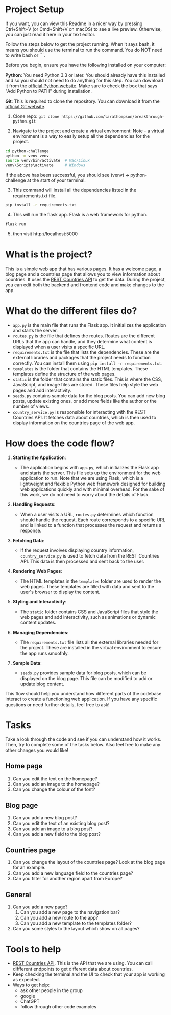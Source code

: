 # Project Setup

If you want, you can view this Readme in a nicer way by pressing Ctrl+Shift+V (or Cmd+Shift+V on macOS) to see a live preview. Otherwise, you can just read it here in your text editor.

Follow the steps below to get the project running. When it says bash, it means you should use the terminal to run the command. You do NOT need to write bash or ```.

Before you begin, ensure you have the following installed on your computer:

**Python**: You need Python 3.3 or later. You should already have this installed and so you should not need to do anything for this step. You can download it from the [official Python website](https://www.python.org/downloads/). Make sure to check the box that says "Add Python to PATH" during installation.

**Git**: This is required to clone the repository. You can download it from the [official Git website](https://git-scm.com/downloads).

1. Clone repo:
   `git clone https://github.com/larathompson/breakthrough-python.git`

2. Navigate to the project and create a virtual environment:
   Note - a virtual environment is a way to easily setup all the dependencies for the project.

```bash
cd python-challenge
python -m venv venv
source venv/bin/activate  # Mac/Linux
venv\Scripts\activate     # Windows
```

If the above has been successful, you should see (venv) ➜ python-challenge at the start of your terminal.

3.  This command will install all the dependencies listed in the requirements.txt file.

```bash
pip install -r requirements.txt
```

4. This will run the flask app. Flask is a web framework for python.

```bash
flask run
```

5. then visit http://localhost:5000

# What is the project?

This is a simple web app that has various pages. It has a welcome page, a blog page and a countries page that allows you to view information about countries. It uses the [REST Countries API](https://restcountries.com/) to get the data. During the project, you can edit both the backend and frontend code and make changes to the app.

# What do the different files do?

- `app.py` is the main file that runs the Flask app. It initializes the application and starts the server.
- `routes.py` is the file that defines the routes. Routes are the different URLs that the app can handle, and they determine what content is displayed when a user visits a specific URL.
- `requirements.txt` is the file that lists the dependencies. These are the external libraries and packages that the project needs to function correctly. You can install them using `pip install -r requirements.txt`.
- `templates` is the folder that contains the HTML templates. These templates define the structure of the web pages.
- `static` is the folder that contains the static files. This is where the CSS, JavaScript, and image files are stored. These files help style the web pages and add interactivity.
- `seeds.py` contains sample data for the blog posts. You can add new blog posts, update existing ones, or add more fields like the author or the number of views.
- `country_service.py` is responsible for interacting with the REST Countries API. It fetches data about countries, which is then used to display information on the countries page of the web app.

# How does the code flow?

1. **Starting the Application**:

   - The application begins with `app.py`, which initializes the Flask app and starts the server. This file sets up the environment for the web application to run. Note that we are using Flask, which is a lightweight and flexible Python web framework designed for building web applications quickly and with minimal overhead. For the sake of this work, we do not need to worry about the details of Flask.

2. **Handling Requests**:

   - When a user visits a URL, `routes.py` determines which function should handle the request. Each route corresponds to a specific URL and is linked to a function that processes the request and returns a response.

3. **Fetching Data**:

   - If the request involves displaying country information, `country_service.py` is used to fetch data from the REST Countries API. This data is then processed and sent back to the user.

4. **Rendering Web Pages**:

   - The HTML templates in the `templates` folder are used to render the web pages. These templates are filled with data and sent to the user's browser to display the content.

5. **Styling and Interactivity**:

   - The `static` folder contains CSS and JavaScript files that style the web pages and add interactivity, such as animations or dynamic content updates.

6. **Managing Dependencies**:

   - The `requirements.txt` file lists all the external libraries needed for the project. These are installed in the virtual environment to ensure the app runs smoothly.

7. **Sample Data**:
   - `seeds.py` provides sample data for blog posts, which can be displayed on the blog page. This file can be modified to add or update blog content.

This flow should help you understand how different parts of the codebase interact to create a functioning web application. If you have any specific questions or need further details, feel free to ask!

# Tasks

Take a look through the code and see if you can understand how it works. Then, try to complete some of the tasks below. Also feel free to make any other changes you would like!

## Home page

1. Can you edit the text on the homepage?
2. Can you add an image to the homepage?
3. Can you change the colour of the font?

## Blog page

1. Can you add a new blog post?
2. Can you edit the text of an existing blog post?
3. Can you add an image to a blog post?
4. Can you add a new field to the blog post?

## Countries page

1. Can you change the layout of the countries page? Look at the blog page for an example.
2. Can you add a new language field to the countries page?
3. Can you filter for another region apart from Europe?

## General

1. Can you add a new page?
   1. Can you add a new page to the navigation bar?
   2. Can you add a new route to the app?
   3. Can you add a new template to the templates folder?
2. Can you some styles to the layout which show on all pages?

# Tools to help

- [REST Countries API](https://restcountries.com/). This is the API that we are using. You can call diffferent endpoints to get different data about countries.
- Keep checking the terminal and the UI to check that your app is working as expected.
- Ways to get help:
  - ask other people in the group
  - google
  - ChatGPT
  - follow through other code examples
